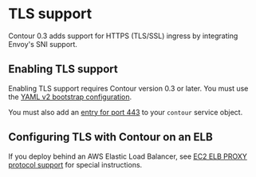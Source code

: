 # TLS support

Contour 0.3 adds support for HTTPS (TLS/SSL) ingress by integrating Envoy's SNI support.

## Enabling TLS support

Enabling TLS support requires Contour version 0.3 or later. You must use the [YAML v2 bootstrap configuration][0].

You must also add an [entry for port 443][1] to your `contour` service object.

## Configuring TLS with Contour on an ELB

If you deploy behind an AWS Elastic Load Balancer, see [EC2 ELB PROXY protocol support](proxy-proto.md) for special instructions.

[0]: upgrade.md
[1]: https://github.com/heptio/contour/blob/master/deployment/deployment-grpc-v2/03-service-tcp.yaml#L18
